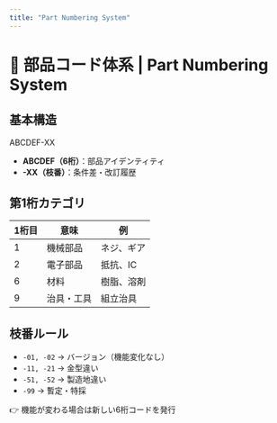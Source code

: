 ```yaml
---
title: "Part Numbering System"
---
```


# 🔢 部品コード体系 | Part Numbering System

## 基本構造

ABCDEF-XX

- **ABCDEF（6桁）**：部品アイデンティティ  
- **-XX（枝番）**：条件差・改訂履歴  

## 第1桁カテゴリ
| 1桁目 | 意味       | 例 |
|-------|------------|----|
| 1     | 機械部品   | ネジ、ギア |
| 2     | 電子部品   | 抵抗、IC |
| 6     | 材料       | 樹脂、溶剤 |
| 9     | 治具・工具 | 組立治具 |

## 枝番ルール
- `-01, -02` → バージョン（機能変化なし）  
- `-11, -21` → 金型違い  
- `-51, -52` → 製造地違い  
- `-99` → 暫定・特採  

👉 機能が変わる場合は新しい6桁コードを発行  
